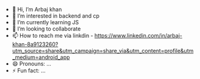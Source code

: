 - 👋 Hi, I’m Arbaj khan
- 👀 I’m interested in backend and cp
- 🌱 I’m currently learning JS
- 💞️ I’m looking to collaborate
- 📫 How to reach me via linkdin - https://www.linkedin.com/in/arbaj-khan-8a9123260?utm_source=share&utm_campaign=share_via&utm_content=profile&utm_medium=android_app
- 😄 Pronouns: ...
- ⚡ Fun fact: ...
